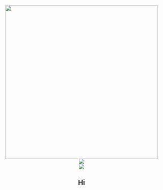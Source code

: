 <div id="header" align="center">
		<a>
			<img src="https://media3.giphy.com/media/KA2bY9ovxjgRis1WUp/giphy.gif?cid=ecf05e47ce1wvnxm1rshofpvqhmf44ecne259342vspwkkxa&rid=giphy.gif&ct=g" width="480" height="480" frameBorder="0" class="giphy-embed"/>
		</a>
</div>
<div id="links" align="center">
    <a href="https://www.youtube.com/channel/UCzXKCmQJmO3D3gCOCD-ticQ">
    	<img src="https://img.shields.io/badge/YouTube-red?style=for-the-badge&logo=youtube&logoColor=white"/>
    </a>
</div>
<div id="badges" align="center">
	<a href="https://www.youtube.com/channel/UCzXKCmQJmO3D3gCOCD-ticQ/featured">
  	<img src="https://komarev.com/ghpvc/?username=squirtyfish"/>
	</a>
</div>
<div align="center">
	<h2>Hi</h2>
</div>

